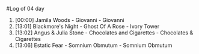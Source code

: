 #Log of 04 day

1. [00:00] Jamila Woods - Giovanni - Giovanni
1. [13:01] Blackmore's Night - Ghost Of A Rose - Ivory Tower
1. [13:02] Angus & Julia Stone - Chocolates and Cigarettes - Chocolates & Cigarettes
1. [13:06] Estatic Fear - Somnium Obmutum - Somnium Obmutum
